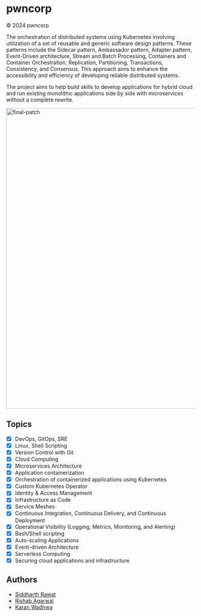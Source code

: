 # pwncorp

© 2024 pwncorp

The orchestration of distributed systems using Kubernetes involving utilization of a set of reusable and generic software design patterns. These patterns include the Sidecar pattern, Ambassador pattern, Adapter pattern, Event-Driven architecture, Stream and Batch Processing, Containers and Container Orchestration, Replication, Partitioning, Transactions, Consistency, and Consensus. This approach aims to enhance the accessibility and efficiency of developing reliable distributed systems.

The project aims to help build skills to develop applications for hybrid cloud and run existing monolithic applications side by side with microservices without a complete rewrite.

<img src="https://github.com/csye7125-fall2023-group05/.github/assets/97932746/d5dc9003-8827-4002-9d4d-db4071b205e6" alt="final-patch" width="800" height="800">


## Topics

- [x] DevOps, GitOps, SRE
- [x] Linux, Shell Scripting
- [x] Version Control with Git
- [x] Cloud Computing
- [x] Microservices Architecture
- [x] Application containerization
- [x] Orchestration of containerized applications using Kubernetes
- [x] Custom Kubernetes Operator
- [x] Identity & Access Management
- [x] Infrastructure as Code
- [x] Service Meshes
- [x] Continuous Integration, Continuous Delivery, and Continuous Deployment
- [x] Operational Visibility (Logging, Metrics, Monitoring, and Alerting)
- [x] Bash/Shell scripting
- [x] Auto-scaling Applications
- [x] Event-driven Architecture
- [x] Serverless Computing
- [x] Securing cloud applications and infrastructure

## Authors

- [Siddharth Rawat](https://github.com/sydrawat01)
- [Rishab Agarwal](https://github.com/rishabNeu)
- [Karan Wadhwa](https://github.com/karanwadhwa)

<!--img src="https://user-images.githubusercontent.com/97932746/201548646-8a8439bd-5f6e-487a-a9b7-1d57ba0187be.png" alt="final-patch" width="500" height="500" -->

<!--

**Here are some ideas to get you started:**

🙋‍♀️ A short introduction - what is your organization all about?
🌈 Contribution guidelines - how can the community get involved?
👩‍💻 Useful resources - where can the community find your docs? Is there anything else the community should know?
🍿 Fun facts - what does your team eat for breakfast?
🧙 Remember, you can do mighty things with the power of [Markdown](https://docs.github.com/github/writing-on-github/getting-started-with-writing-and-formatting-on-github/basic-writing-and-formatting-syntax)
-->

